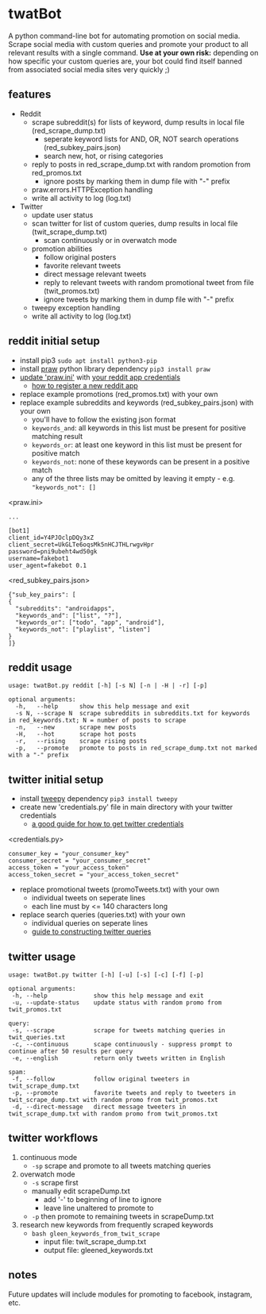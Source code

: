 # twatBot
A python command-line bot for automating promotion on social media. Scrape social media with custom queries and promote your product to all relevant results with a single command. <b>Use at your own risk:</b> depending on how specific your custom queries are, your bot could find itself banned from associated social media sites very quickly ;)

## features
- Reddit
	- scrape subreddit(s) for lists of keyword, dump results in local file (red_scrape_dump.txt)
		- seperate keyword lists for AND, OR, NOT search operations (red_subkey_pairs.json)
		- search new, hot, or rising categories
	- reply to posts in red_scrape_dump.txt with random promotion from red_promos.txt
		- ignore posts by marking them in dump file with "-" prefix
	- praw.errors.HTTPException handling
	- write all activity to log (log.txt)
- Twitter
	- update user status
	- scan twitter for list of custom queries, dump results in local file (twit_scrape_dump.txt)
		- scan continuously or in overwatch mode
	- promotion abilities
		- follow original posters
		- favorite relevant tweets
		- direct message relevant tweets
		- reply to relevant tweets with random promotional tweet from file (twit_promos.txt)
		- ignore tweets by marking them in dump file with "-" prefix
	- tweepy exception handling
	- write all activity to log (log.txt)
 
## reddit initial setup
- install pip3 `sudo apt install python3-pip`
- install <a href="https://github.com/praw-dev/praw">praw</a> python library dependency `pip3 install praw`
- <a href="https://praw.readthedocs.io/en/v4.0.0/getting_started/configuration/prawini.html">update 'praw.ini'</a> with <a href="https://www.reddit.com/prefs/apps/">your reddit app credentials</a>
	- <a href="http://pythonforengineers.com/build-a-reddit-bot-part-1/">how to register a new reddit app</a>
- replace example promotions (red_promos.txt) with your own
- replace example subreddits and keywords (red_subkey_pairs.json) with your own
	- you'll have to follow the existing json format
	- `keywords_and`: all keywords in this list must be present for positive matching result
	- `keywords_or`: at least one keyword in this list must be present for positive match
	- `keywords_not`: none of these keywords can be present in a positive match
	- any of the three lists may be omitted by leaving it empty - e.g. `"keywords_not": []`
	
<praw.ini>
```
...

[bot1]
client_id=Y4PJOclpDQy3xZ
client_secret=UkGLTe6oqsMk5nHCJTHLrwgvHpr
password=pni9ubeht4wd50gk
username=fakebot1
user_agent=fakebot 0.1
```
	
<red_subkey_pairs.json>
```
{"sub_key_pairs": [
{
  "subreddits": "androidapps",
  "keywords_and": ["list", "?"],
  "keywords_or": ["todo", "app", "android"],
  "keywords_not": ["playlist", "listen"]
}
]}
```
	
## reddit usage
```
usage: twatBot.py reddit [-h] [-s N] [-n | -H | -r] [-p]

optional arguments:
  -h,	--help		show this help message and exit
  -s N,	--scrape N	scrape subreddits in subreddits.txt for keywords in red_keywords.txt; N = number of posts to scrape
  -n,	--new		scrape new posts
  -H,	--hot		scrape hot posts
  -r,	--rising	scrape rising posts
  -p,	--promote	promote to posts in red_scrape_dump.txt not marked with a "-" prefix
``` 

## twitter initial setup
- install <a href="https://github.com/tweepy/tweepy">tweepy</a> dependency `pip3 install tweepy`
- create new 'credentials.py' file in main directory with your twitter credentials
	- <a href="https://www.digitalocean.com/community/tutorials/how-to-create-a-twitterbot-with-python-3-and-the-tweepy-library">a good guide for how to get twitter credentials</a>

<credentials.py>
```
consumer_key = "your_consumer_key"
consumer_secret = "your_consumer_secret"
access_token = "your_access_token"
access_token_secret = "your_access_token_secret"
```

- replace promotional tweets (promoTweets.txt) with your own
	- individual tweets on seperate lines
	- each line must by <= 140 characters long
- replace search queries (queries.txt) with your own
	- individual queries on seperate lines
	- <a href="https://dev.twitter.com/rest/public/search">guide to constructing twitter queries</a>

## twitter usage
```
usage: twatBot.py twitter [-h] [-u] [-s] [-c] [-f] [-p]

optional arguments:
 -h, --help				show this help message and exit
 -u, --update-status	update status with random promo from twit_promos.txt

query:
 -s, --scrape			scrape for tweets matching queries in twit_queries.txt
 -c, --continuous		scape continuously - suppress prompt to continue after 50 results per query
 -e, --english         	return only tweets written in English

spam:
 -f, --follow			follow original tweeters in twit_scrape_dump.txt
 -p, --promote			favorite tweets and reply to tweeters in twit_scrape_dump.txt with random promo from twit_promos.txt
 -d, --direct-message	direct message tweeters in twit_scrape_dump.txt with random promo from twit_promos.txt
```

## twitter workflows
1) continuous mode
	- `-sp` scrape and promote to all tweets matching queries
2) overwatch mode
	- `-s` scrape first
	- manually edit scrapeDump.txt
		- add '-' to beginning of line to ignore
		- leave line unaltered to promote to
	- `-p` then promote to remaining tweets in scrapeDump.txt
3) research new keywords from frequently scraped keywords
	- `bash gleen_keywords_from_twit_scrape`
		- input file: twit_scrape_dump.txt
		- output file: gleened_keywords.txt

## notes
Future updates will include modules for promoting to facebook, instagram, etc.
